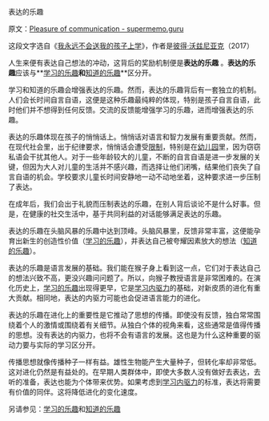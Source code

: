 表达的乐趣

原文：[Pleasure of communication - supermemo.guru](https://supermemo.guru/wiki/Pleasure_of_communication)

这段文字选自《[我永远不会送我的孩子上学](https://supermemo.guru/wiki/Problem_of_Schooling)》，作者是[彼得·沃兹尼亚克](https://supermemo.guru/wiki/Piotr_Wozniak)（2017）

人生来便有表达自己想法的冲动，这背后的奖励机制便是**表达的乐趣** 。**表达的乐趣**应该与**[学习的乐趣](https://supermemo.guru/wiki/Pleasure_of_learning)**和**[知道的乐趣](https://supermemo.guru/wiki/Pleasure_of_knowing)**区分开。

学习和知道的乐趣会增强表达的乐趣。然而，表达的乐趣背后有一套独立的机制。人们会长时间自言自语，这便是这种乐趣最纯粹的体现，特别是孩子自言自语，此时他们并不想得到任何反馈。交流的反馈能增强学习的乐趣，进而增强表达的乐趣。

表达的乐趣体现在孩子的悄悄话上。悄悄话对语言和智力发展有重要贡献。然而，在现代社会里，出于纪律要求，悄悄话会遭受[限制](https://supermemo.guru/wiki/50_bad_habits#Suppressed_communication)，特别是在[幼儿园](https://supermemo.guru/wiki/Daycare)里，因为窃窃私语会干扰其他人。对于一些年龄较大的儿童，不断的自言自语是进一步发展的关键，但因为大人对儿童的生活并不感兴趣，而选择让他们闭嘴，结果他们丧失了自言自语的机会。学校要求儿童长时间安静地一动不动地坐着，这种要求进一步压制了表达。

在成年后，我们会出于礼貌而压制表达的乐趣，在别人背后谈论不是什么好事。但是，在健康的社交生活中，基于共同利益的对话能够满足表达的乐趣。

表达的乐趣在头脑风暴的乐趣中达到顶峰。头脑风暴里，反馈非常丰富，这便能孕育出新生的创造性价值（[学习的乐趣](https://supermemo.guru/wiki/Pleasure_of_learning)），并表达自己被夸耀因素放大的想法（[知道的乐趣](https://supermemo.guru/wiki/Pleasure_of_knowing)）。

表达的乐趣是语言发展的基础。我们能在猴子身上看到这一点，它们对于表达自己的想法兴致不高，更没兴趣问问题了。所以，向猴子教授语言是非常困难的。在演化历史上，[学习的乐趣](https://supermemo.guru/wiki/Pleasure_of_learning)出现得更早，它是[学习内驱力](https://supermemo.guru/wiki/Learn_drive)的基础，对新皮质的进化有重大贡献。相同地，表达的内驱力可能也会促进语言能力的进化。

表达的乐趣在进化上的重要性是它推动了思想的传播。即使没有反馈，独白常常围绕着个人的激情或围绕着有关细节。从独白个体的视角来看，这些通常是值得传播的思想。没有表达的内驱力，也将不会有语言的发展。这也是为什么这种重要的驱动力要与实际的学习区分开。

传播思想就像传播种子一样有益。雄性生物能产生大量种子，但转化率却非常低。这对进化仍然是有益处的。在早期人类群体中，即使大多数人没有做好去表达，去听的准备，表达也能为个体带来优势。如果考虑到[学习内驱力](https://supermemo.guru/wiki/Learn_drive)的标准，表达将需要有价值的同伴。这将降低进化的变化速度。

另请参见：[学习的乐趣](https://supermemo.guru/wiki/Pleasure_of_learning)和[知道的乐趣](https://supermemo.guru/wiki/Pleasure_of_knowing)